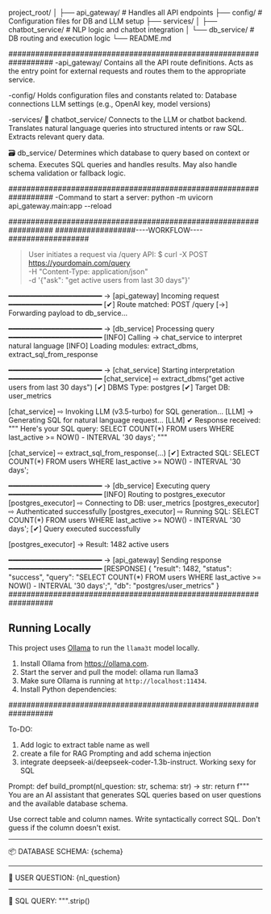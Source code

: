 project_root/
│
├── api_gateway/       # Handles all API endpoints
├── config/            # Configuration files for DB and LLM setup
├── services/
│   ├── chatbot_service/  # NLP logic and chatbot integration
│   └── db_service/       # DB routing and execution logic
└── README.md

##################################################################
-api_gateway/
Contains all the API route definitions. Acts as the entry point for external requests and routes them to the appropriate service.

-config/
Holds configuration files and constants related to:
Database connections
LLM settings (e.g., OpenAI key, model versions)

-services/
🧠 chatbot_service/
Connects to the LLM or chatbot backend.
Translates natural language queries into structured intents or raw SQL.
Extracts relevant query data.

🗃️ db_service/
Determines which database to query based on context or schema.
Executes SQL queries and handles results.
May also handle schema validation or fallback logic.

##################################################################
-Command to start a server:
python -m uvicorn api_gateway.main:app --reload   

##################################################################
        ##################----WORKFLOW----##################

> User initiates a request via /query API:
$ curl -X POST https://yourdomain.com/query \
  -H "Content-Type: application/json" \
  -d '{"ask": "get active users from last 30 days"}'

━━━━━━━━━━━━━━━━━━━━━━
→ [api_gateway] Incoming request
━━━━━━━━━━━━━━━━━━━━━━
[✔] Route matched: POST /query
[→] Forwarding payload to db_service...

━━━━━━━━━━━━━━━━━━━━━━
→ [db_service] Processing query
━━━━━━━━━━━━━━━━━━━━━━
[INFO] Calling → chat_service to interpret natural language
[INFO] Loading modules: extract_dbms, extract_sql_from_response

━━━━━━━━━━━━━━━━━━━━━━
→ [chat_service] Starting interpretation
━━━━━━━━━━━━━━━━━━━━━━
[chat_service] ⇨ extract_dbms("get active users from last 30 days")
[✔] DBMS Type: postgres
[✔] Target DB: user_metrics

[chat_service] ⇨ Invoking LLM (v3.5-turbo) for SQL generation...
[LLM] → Generating SQL for natural language request...
[LLM] ✔ Response received:
"""
Here's your SQL query:
SELECT COUNT(*) FROM users WHERE last_active >= NOW() - INTERVAL '30 days';
"""

[chat_service] ⇨ extract_sql_from_response(...)
[✔] Extracted SQL:
SELECT COUNT(*) FROM users WHERE last_active >= NOW() - INTERVAL '30 days';

━━━━━━━━━━━━━━━━━━━━━━
→ [db_service] Executing query
━━━━━━━━━━━━━━━━━━━━━━
[INFO] Routing to postgres_executor
[postgres_executor] ⇨ Connecting to DB: user_metrics
[postgres_executor] ⇨ Authenticated successfully
[postgres_executor] ⇨ Running SQL:
SELECT COUNT(*) FROM users WHERE last_active >= NOW() - INTERVAL '30 days';
[✔] Query executed successfully

[postgres_executor] → Result: 1482 active users

━━━━━━━━━━━━━━━━━━━━━━
→ [api_gateway] Sending response
━━━━━━━━━━━━━━━━━━━━━━
[RESPONSE]
{
  "result": 1482,
  "status": "success",
  "query": "SELECT COUNT(*) FROM users WHERE last_active >= NOW() - INTERVAL '30 days';",
  "db": "postgres/user_metrics"
}
##################################################################

## Running Locally

This project uses [Ollama](https://ollama.com) to run the `llama3t` model locally.

1. Install Ollama from https://ollama.com.
2. Start the server and pull the model: ollama run llama3
3. Make sure Ollama is running at `http://localhost:11434`.
4. Install Python dependencies:

##################################################################

To-DO:
1. Add logic to extract table name as well
2. create a file for RAG Prompting and add schema injection
3. integrate deepseek-ai/deepseek-coder-1.3b-instruct. Working sexy for SQL 


Prompt: 
def build_prompt(nl_question: str, schema: str) -> str:
    return f"""
You are an AI assistant that generates SQL queries based on user questions and the available database schema.

Use correct table and column names. Write syntactically correct SQL. Don't guess if the column doesn't exist.

---

📦 DATABASE SCHEMA:
{schema}

---

💬 USER QUESTION:
{nl_question}

---

🧾 SQL QUERY:
""".strip()
